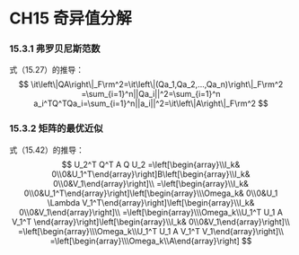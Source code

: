 # CH15 奇异值分解
### **15.3.1 弗罗贝尼斯范数**

式（15.27）的推导：
$$
\it\left\|QA\right\|_F\rm^2=\it\left\|(Qa_1,Qa_2,...,Qa_n)\right\|_F\rm^2
=\sum_{i=1}^n||Qa_i||^2=\sum_{i=1}^n a_i^TQ^TQa_i=\sum_{i=1}^n||a_i||^2=\it\left\|A\right\|_F\rm^2
$$

### 15.3.2 矩阵的最优近似

式（15.42）的推导：
$$
U_2^T Q^T A Q U_2
=\left[\begin{array}\\I_k& 0\\0&U_1^T\end{array}\right]B\left[\begin{array}\\I_k& 0\\0&V_1\end{array}\right]\\
=\left[\begin{array}\\I_k& 0\\0&U_1^T\end{array}\right]\left[\begin{array}\\\Omega_k& 0\\0&U_1 \Lambda V_1^T\end{array}\right]\left[\begin{array}\\I_k& 0\\0&V_1\end{array}\right]\\
=\left[\begin{array}\\\Omega_k\\U_1^T U_1 A V_1^T \end{array}\right]\left[\begin{array}\\I_k& 0\\0&V_1\end{array}\right]\\
=\left[\begin{array}\\\Omega_k\\U_1^T U_1 A V_1^T V_1\end{array}\right]\\
=\left[\begin{array}\\\Omega_k\\A\end{array}\right]
$$





